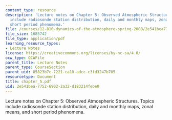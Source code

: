 ```yaml
---
content_type: resource
description: 'Lecture notes on Chapter 5: Observed Atmospheric Structures. Topics
  include radiosonde station distribution, daily and monthly maps, zonal means, and
  short period phenomena.'
file: /courses/12-810-dynamics-of-the-atmosphere-spring-2008/2e541bea775269022a32d183214febe0_chapter_5.pdf
file_size: 1685742
file_type: application/pdf
learning_resource_types:
- Lecture Notes
license: https://creativecommons.org/licenses/by-nc-sa/4.0/
ocw_type: OCWFile
parent_title: Lecture Notes
parent_type: CourseSection
parent_uid: 85823b7c-7221-ca10-adcc-c3fd3247b705
resourcetype: Document
title: chapter_5.pdf
uid: 2e541bea-7752-6902-2a32-d183214febe0
---
```

Lecture notes on Chapter 5: Observed Atmospheric Structures. Topics include radiosonde station distribution, daily and monthly maps, zonal means, and short period phenomena.
